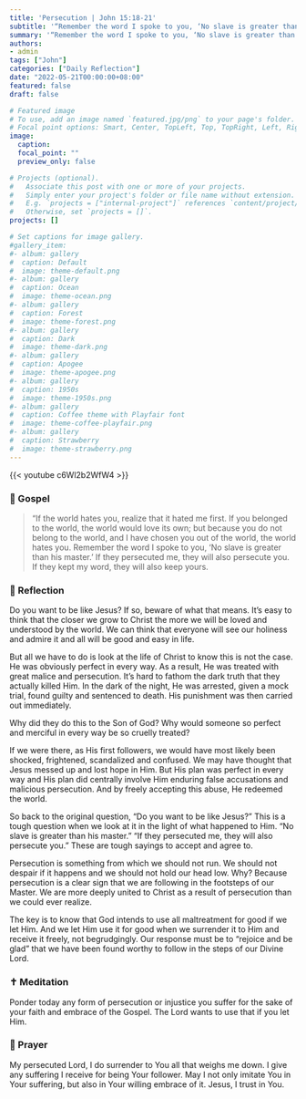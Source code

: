 ```yaml
---
title: 'Persecution | John 15:18-21'
subtitle: '“Remember the word I spoke to you, ‘No slave is greater than his master.’ If they persecuted me, they will also persecute you.”  John 15:20'
summary: '“Remember the word I spoke to you, ‘No slave is greater than his master.’ If they persecuted me, they will also persecute you.”  John 15:20'
authors:
- admin
tags: ["John"]
categories: ["Daily Reflection"]
date: "2022-05-21T00:00:00+08:00"
featured: false
draft: false

# Featured image
# To use, add an image named `featured.jpg/png` to your page's folder.
# Focal point options: Smart, Center, TopLeft, Top, TopRight, Left, Right, BottomLeft, Bottom, BottomRight
image:
  caption:
  focal_point: ""
  preview_only: false

# Projects (optional).
#   Associate this post with one or more of your projects.
#   Simply enter your project's folder or file name without extension.
#   E.g. `projects = ["internal-project"]` references `content/project/deep-learning/index.md`.
#   Otherwise, set `projects = []`.
projects: []

# Set captions for image gallery.
#gallery_item:
#- album: gallery
#  caption: Default
#  image: theme-default.png
#- album: gallery
#  caption: Ocean
#  image: theme-ocean.png
#- album: gallery
#  caption: Forest
#  image: theme-forest.png
#- album: gallery
#  caption: Dark
#  image: theme-dark.png
#- album: gallery
#  caption: Apogee
#  image: theme-apogee.png
#- album: gallery
#  caption: 1950s
#  image: theme-1950s.png
#- album: gallery
#  caption: Coffee theme with Playfair font
#  image: theme-coffee-playfair.png
#- album: gallery
#  caption: Strawberry
#  image: theme-strawberry.png
---
```


{{< youtube c6Wl2b2WfW4 >}}

### :love_letter: Gospel
> “If the world hates you, realize that it hated me first. If you belonged to the world, the world would love its own; but because you do not belong to the world, and I have chosen you out of the world, the world hates you. Remember the word I spoke to you, ‘No slave is greater than his master.’ If they persecuted me, they will also persecute you. If they kept my word, they will also keep yours.

### :speech_balloon: Reflection
Do you want to be like Jesus?  If so, beware of what that means.  It’s easy to think that the closer we grow to Christ the more we will be loved and understood by the world.  We can think that everyone will see our holiness and admire it and all will be good and easy in life.

But all we have to do is look at the life of Christ to know this is not the case.  He was obviously perfect in every way.  As a result, He was treated with great malice and persecution.  It’s hard to fathom the dark truth that they actually killed Him.  In the dark of the night, He was arrested, given a mock trial, found guilty and sentenced to death.  His punishment was then carried out immediately.

Why did they do this to the Son of God?  Why would someone so perfect and merciful in every way be so cruelly treated?  

If we were there, as His first followers, we would have most likely been shocked, frightened, scandalized and confused.  We may have thought that Jesus messed up and lost hope in Him.  But His plan was perfect in every way and His plan did centrally involve Him enduring false accusations and malicious persecution.  And by freely accepting this abuse, He redeemed the world.

So back to the original question, “Do you want to be like Jesus?”  This is a tough question when we look at it in the light of what happened to Him.
“No slave is greater than his master.”  “If they persecuted me, they will also persecute you.”  These are tough sayings to accept and agree to.  

Persecution is something from which we should not run.  We should not despair if it happens and we should not hold our head low.  Why?  Because persecution is a clear sign that we are following in the footsteps of our Master.  We are more deeply united to Christ as a result of persecution than we could ever realize.

The key is to know that God intends to use all maltreatment for good if we let Him.  And we let Him use it for good when we surrender it to Him and receive it freely, not begrudgingly.  Our response must be to “rejoice and be glad” that we have been found worthy to follow in the steps of our Divine Lord.

### :latin_cross: Meditation
Ponder today any form of persecution or injustice you suffer for the sake of your faith and embrace of the Gospel.  The Lord wants to use that if you let Him.

### :pray: Prayer
My persecuted Lord, I do surrender to You all that weighs me down.  I give any suffering I receive for being Your follower.  May I not only imitate You in Your suffering, but also in Your willing embrace of it.  Jesus, I trust in You.
